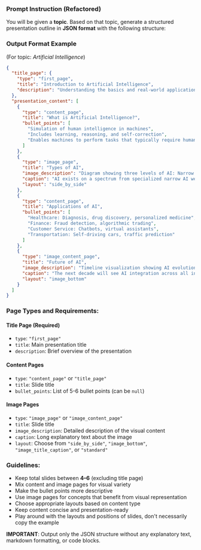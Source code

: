 ### **Prompt Instruction (Refactored)**

You will be given a **topic**. Based on that topic, generate a structured presentation outline in **JSON format** with the following structure:

### **Output Format Example**

(For topic: *Artificial Intelligence*)

```json
{
  "title_page": {
    "type": "first_page",
    "title": "Introduction to Artificial Intelligence",
    "description": "Understanding the basics and real-world applications of AI"
  },
  "presentation_content": [
    {
      "type": "content_page",
      "title": "What is Artificial Intelligence?",
      "bullet_points": [
        "Simulation of human intelligence in machines",
        "Includes learning, reasoning, and self-correction",
        "Enables machines to perform tasks that typically require human intelligence"
      ]
    },
    {
      "type": "image_page",
      "title": "Types of AI",
      "image_description": "Diagram showing three levels of AI: Narrow AI (current), General AI (theoretical), and Superintelligent AI (future concept)",
      "caption": "AI exists on a spectrum from specialized narrow AI we use today to theoretical superintelligent systems",
      "layout": "side_by_side"
    },
    {
      "type": "content_page",
      "title": "Applications of AI",
      "bullet_points": [
        "Healthcare: Diagnosis, drug discovery, personalized medicine",
        "Finance: Fraud detection, algorithmic trading",
        "Customer Service: Chatbots, virtual assistants",
        "Transportation: Self-driving cars, traffic prediction"
      ]
    },
    {
      "type": "image_content_page",
      "title": "Future of AI",
      "image_description": "Timeline visualization showing AI evolution from current applications to future developments with ethical considerations",
      "caption": "The next decade will see AI integration across all industries while addressing safety and ethical challenges",
      "layout": "image_bottom"
    }
  ]
}
```

### **Page Types and Requirements:**

#### **Title Page (Required)**
- `type`: `"first_page"`
- `title`: Main presentation title
- `description`: Brief overview of the presentation

#### **Content Pages**
- `type`: `"content_page"` or `"title_page"`
- `title`: Slide title
- `bullet_points`: List of 5-6 bullet points (can be `null`)

#### **Image Pages**
- `type`: `"image_page"` or `"image_content_page"`
- `title`: Slide title
- `image_description`: Detailed description of the visual content
- `caption`: Long explanatory text about the image
- `layout`: Choose from `"side_by_side"`, `"image_bottom"`, `"image_title_caption"`, or `"standard"`

### **Guidelines:**
- Keep total slides between **4–6** (excluding title page)
- Mix content and image pages for visual variety
- Make the bullet points more descriptive
- Use image pages for concepts that benefit from visual representation
- Choose appropriate layouts based on content type
- Keep content concise and presentation-ready
- Play around with the layouts and positions of slides, don't necessarily copy the example

**IMPORTANT**: Output only the JSON structure without any explanatory text, markdown formatting, or code blocks.
